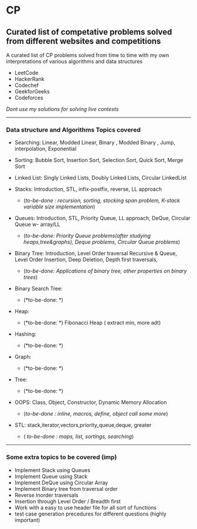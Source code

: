# CP
Curated list of competative problems solved from different websites and competitions
----------
A curated list of CP problems solved from time to time with my own interpretations of various algorithms and data structures

- LeetCode
- HackerRank
- Codechef
- GeekforGeeks
- Codeforces

*Dont use my solutions for solving live contests*

----------
### Data structure and Algorithms Topics covered

- Searching:  Linear, Modded Linear, Binary , Modded Binary , Jump, interpolation, Exponential 

- Sorting:  Bubble Sort, Insertion Sort, Selection Sort, Quick Sort, Merge Sort

- Linked List: Singly Linked Lists, Doubly Linked Lists, Circular LinkedList

- Stacks: Introduction, STL, infix-postfix, reverse, LL approach 
	- (*to-be-done : recursion, sorting, stocking span problem, K-stack variable size implementation*)

- Queues: Introduction, STL, Priority Queue, LL approach, DeQue, Circular Queue w- array/LL 
	- (*to-be-done: Priority Queue problems(after studying heaps,tree&graphs), Deque problems, Circular Queue problems*)

- Binary Tree: Introduction, Level Order traversal Recursive & Queue, Level Order Insertion, Deep Deletion, Depth first traversals,  
	- (*to-be-done: Applications of binary tree, other properties on binary trees*)

- Binary Search Tree: 
	- (*to-be-done: *)

- Heap:
	- (*to-be-done: *) Fibonacci Heap ( extract min, more adt)

- Hashing:
	- (*to-be-done: *)

- Graph:
	- (*to-be-done: *)

- Tree:
	- (*to-be-done: *)

- OOPS: Class, Object, Constructor, Dynamic Memory Allocation  
	- (*to-be-done : inline, macros, define, object call some more*) 

- STL: stack,iterator,vectors,priority_queue,deque, greater 
	- ( *to-be-done : maps, list, sortings, searching*)
	


----------
### Some extra topics to be covered (imp)
- Implement Stack using Queues
- Implement Queue using Stack
- Implement DeQue using Circular Array
- Implement Binary tree from traversal order
- Reverse Inorder traversals
- Insertion through Level Order / Breadth first
- Work with a easy to use header file for all sort of functions
- test case generation precedures for different questions (highly important)

